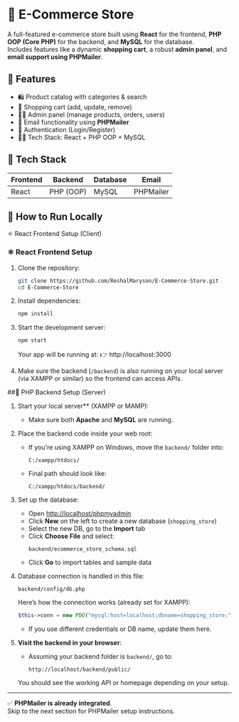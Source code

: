 # 🛒 E-Commerce Store

A full-featured e-commerce store built using **React** for the frontend, **PHP OOP (Core PHP)** for the backend, and **MySQL** for the database.  
Includes features like a dynamic **shopping cart**, a robust **admin panel**, and **email support using PHPMailer**.


## 🚀 Features
- 🛍️ Product catalog with categories & search
- 🛒 Shopping cart (add, update, remove)
- 👨‍💼 Admin panel (manage products, orders, users)
- 📧 Email functionality using **PHPMailer**
- 🔐 Authentication (Login/Register)
- 🧑‍💻 Tech Stack: React + PHP OOP + MySQL


## 🧰 Tech Stack

| Frontend | Backend | Database | Email |
|----------|---------|----------|-------|
| React    | PHP (OOP) | MySQL  | PHPMailer |


## 🧪 How to Run Locally

⚛️ React Frontend Setup (Client)

### ⚛️ React Frontend Setup
1. Clone the repository:

    ```bash
    git clone https://github.com/ReshalMaryson/E-Commerce-Store.git
    cd E-Commerce-Store
    ```

2. Install dependencies:
    ```bash
    npm install
    ```

3. Start the development server:
    ```bash
    npm start
    ```

    Your app will be running at:
    👉 http://localhost:3000

4. Make sure the backend (`/backend`) is also running on your local server  
   (via XAMPP or similar) so the frontend can access APIs.




##🐘 PHP Backend Setup (Server)

1. Start your local server** (XAMPP or MAMP):
   - Make sure both **Apache** and **MySQL** are running.

2. Place the backend code inside your web root:
   - If you're using XAMPP on Windows, move the `backend/` folder into:
     ```
     C:/xampp/htdocs/
     
   - Final path should look like:
     ```
     C:/xampp/htdocs/backend/
     ```

3. Set up the database:
   - Open [http://localhost/phpmyadmin](http://localhost/phpmyadmin)
   - Click **New** on the left to create a new database (`shopping_store`)
   - Select the new DB, go to the **Import** tab
   - Click **Choose File** and select:
     ```
     backend/ecommerce_store_schema.sql
     ```
   - Click **Go** to import tables and sample data

4. Database connection is handled in this file:

    ```
    backend/config/db.php
    ```

   Here’s how the connection works (already set for XAMPP):

    ```php PDO connetion String
    $this->conn = new PDO("mysql:host=localhost;dbname=shopping_store;", "root", "");
    ```

   - If you use different credentials or DB name, update them here.

5. **Visit the backend in your browser**:
   - Assuming your backend folder is `backend/`, go to:
     ```
     http://localhost/backend/public/
     ```

   You should see the working API or homepage depending on your setup.

---

✅ **PHPMailer is already integrated**.  
Skip to the next section for PHPMailer setup instructions.  

